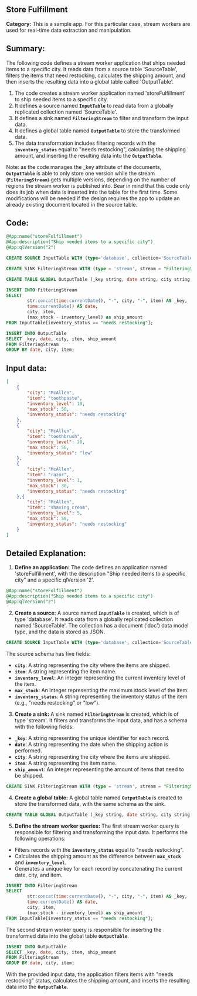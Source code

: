## Store Fulfillment

**Category:** This is a sample app. For this particular case, stream workers are used for real-time data extraction and manipulation.

## Summary:

The following code defines a stream worker application that ships needed items to a specific city. It reads data from a source table 'SourceTable', filters the items that need restocking, calculates the shipping amount, and then inserts the resulting data into a global table called 'OutputTable'.

1. The code creates a stream worker application named 'storeFulfillment' to ship needed items to a specific city.
2. It defines a source named **`InputTable`** to read data from a globally replicated collection named 'SourceTable'.
3. It defines a sink named **`FilteringStream`** to filter and transform the input data.
4. It defines a global table named **`OutputTable`** to store the transformed data.
5. The data transformation includes filtering records with the **`inventory_status`** equal to "needs restocking", calculating the shipping amount, and inserting the resulting data into the **`OutputTable`**.

Note: as the code manages the _key attribute of the documents, **`OutputTable`** is able to only store one version while the stream (**`FilteringStream`**) gets multiple versions, depending on the number of regions the stream worker is published into.
Bear in mind that this code only does its job when data is inserted into the table for the first time. Some modifications will be needed if the design requires the app to update an already existing document located in the source table.


## Code:

```sql
@App:name("storeFulfillment")
@App:description("Ship needed items to a specific city")
@App:qlVersion("2")

CREATE SOURCE InputTable WITH (type='database', collection='SourceTable', collection.type='doc', replication.type='global', map.type='json') (city string, item string, inventory_level int, max_stock int, inventory_status string);

CREATE SINK FilteringStream WITH (type = 'stream', stream = "FilteringStream", replication.type="global", map.type='json')(_key string, date string, city string, item string, ship_amount int);

CREATE TABLE GLOBAL OutputTable (_key string, date string, city string, item string, ship_amount int);

INSERT INTO FilteringStream
SELECT
        str:concat(time:currentDate(), "-", city, "-", item) AS _key,
        time:currentDate() AS date,
        city, item,
        (max_stock - inventory_level) as ship_amount
FROM InputTable[inventory_status == "needs restocking"];

INSERT INTO OutputTable
SELECT _key, date, city, item, ship_amount
FROM FilteringStream
GROUP BY date, city, item;
```

## Input data:

```json
[
    {
        "city": "McAllen",
        "item": "toothpaste",
        "inventory_level": 10,
        "max_stock": 50,
        "inventory_status": "needs restocking"
    },
    {
        "city": "McAllen",
        "item": "toothbrush",
        "inventory_level": 20,
        "max_stock": 50,
        "inventory_status": "low"
    },
    {
        "city": "McAllen",
        "item": "razor",
        "inventory_level": 1,
        "max_stock": 30,
        "inventory_status": "needs restocking"
    },{
        "city": "McAllen",
        "item": "shaving_cream",
        "inventory_level": 5,
        "max_stock": 50,
        "inventory_status": "needs restocking"
    }
]
```

## Detailed Explanation:

1. **Define an application:**
The code defines an application named 'storeFulfillment', with the description "Ship needed items to a specific city" and a specific qlVersion '2'.

```sql
@App:name("storeFulfillment")
@App:description("Ship needed items to a specific city")
@App:qlVersion("2")
```

2. **Create a source:**
A source named **`InputTable`** is created, which is of type 'database'. It reads data from a globally replicated collection named 'SourceTable'. The collection has a document ('doc') data model type, and the data is stored as JSON.

```sql
CREATE SOURCE InputTable WITH (type='database', collection='SourceTable', collection.type='doc', replication.type='global', map.type='json') (city string, item string, inventory_level int, max_stock int, inventory_status string);
```

The source schema has five fields:

- **`city`**: A string representing the city where the items are shipped.
- **`item`**: A string representing the item name.
- **`inventory_level`**: An integer representing the current inventory level of the item.
- **`max_stock`**: An integer representing the maximum stock level of the item.
- **`inventory_status`**: A string representing the inventory status of the item (e.g., "needs restocking" or "low").

3. **Create a sink:**
A sink named **`FilteringStream`** is created, which is of type 'stream'. It filters and transforms the input data, and has a schema with the following fields:
- **`_key`**: A string representing the unique identifier for each record.
- **`date`**: A string representing the date when the shipping action is performed.
- **`city`**: A string representing the city where the items are shipped.
- **`item`**: A string representing the item name.
- **`ship_amount`**: An integer representing the amount of items that need to be shipped.

```sql
CREATE SINK FilteringStream WITH (type = 'stream', stream = "FilteringStream", replication.type="global", map.type='json')(_key string, date string, city string, item string, ship_amount int);
```

4. **Create a global table:**
A global table named **`OutputTable`** is created to store the transformed data, with the same schema as the sink.

```sql
CREATE TABLE GLOBAL OutputTable (_key string, date string, city string, item string, ship_amount int);
```

5. **Define the stream worker queries:**
The first stream worker query is responsible for filtering and transforming the input data. It performs the following operations:
- Filters records with the **`inventory_status`** equal to "needs restocking".
- Calculates the shipping amount as the difference between **`max_stock`** and **`inventory_level`**.
- Generates a unique key for each record by concatenating the current date, city, and item.

```sql
INSERT INTO FilteringStream
SELECT
        str:concat(time:currentDate(), "-", city, "-", item) AS _key,
        time:currentDate() AS date,
        city, item,
        (max_stock - inventory_level) as ship_amount
FROM InputTable[inventory_status == "needs restocking"];
```

The second stream worker query is responsible for inserting the transformed data into the global table **`OutputTable`**.

```sql
INSERT INTO OutputTable
SELECT _key, date, city, item, ship_amount
FROM FilteringStream
GROUP BY date, city, item;
```

With the provided input data, the application filters items with "needs restocking" status, calculates the shipping amount, and inserts the resulting data into the **`OutputTable`**.